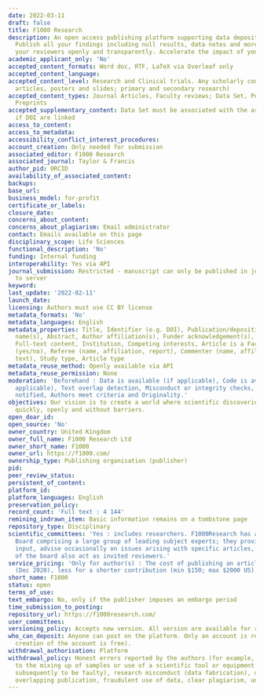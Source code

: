 ```yaml
---
date: 2022-03-11
draft: false
title: F1000 Research
description: An open access publishing platform supporting data deposition and sharing.
  Publish all your findings including null results, data notes and more. Engage with
  your reviewers openly and transparently. Accelerate the impact of your research.
academic_applicant_only: 'No'
accepted_content_formats: Word doc, RTF, LaTeX via Overleaf only
accepted_content_language:
accepted_content_level: Research and Clinical trials. Any scholarly content (including
  articles, posters and slides; primary and secondary research)
accepted_content_types: Journal Articles, Faculty reviews; Data Set, Posters, Slides,
  Preprints
accepted_supplementary_content: Data Set must be associated with the article. No information
  if DOI are linked
access_to_content:
access_to_metadata:
accessibility_conflict_interest_procedures:
account_creation: Only needed for submission
associated_editor: F1000 Research
associated_journal: Taylor & Francis
author_pid: ORCID
availability_of_associated_content:
backups:
base_url:
business_model: for-profit
certificate_or_labels:
closure_date:
concerns_about_content:
concerns_about_plagiarism: Email administrator
contact: Emails available on this page
disciplinary_scope: Life Sciences
functional_description: 'No'
funding: Internal funding
interoperability: Yes via API
journal_submission: Restricted - manuscript can only be published in journal linked
  to server
keyword:
last_update: '2022-02-11'
launch_date:
licensing: Authors must use CC BY license
metadata_formats: 'No'
metadata_languages: English
metadata_properties: Title, Identifier (e.g. DOI), Publication/deposition date, Author
  name(s), Abstract, Author affiliation(s), Funder acknowledgement(s), Subject category,
  Full-text content, Institution, Competing interests, Article is a Faculty Review
  (yes/no), Referee (name, affiliation, report), Commenter (name, affiliation, comment
  text), Study type, Article type
metadata_reuse_method: Openly available via API
metadata_reuse_permission: None
moderation: 'Beforehand : Data is available (if applicable), Code is available (if
  applicable), Text overlap detection, Misconduct or integrity checks, All authors
  notified, Authors meet criteria and Originality.'
objectives: Our vision is to create a world where scientific discoveries are shared
  quickly, openly and without barriers.
open_doar_id:
open_source: 'No'
owner_country: United Kingdom
owner_full_name: F1000 Research Ltd
owner_short_name: F1000
owner_url: https://f1000.com/
ownership_type: Publishing organisation (publisher)
pid:
peer_review_status:
persistent_of_content:
platform_id:
platform_languages: English
preservation_policy:
record_count: 'Full text : 4 144'
remining_indrawn_item: Basic information remains on a tombstone page
repository_type: Disciplinary
scientific_committees: 'Yes : includes researchers. F1000Research has an Advisory
  Board comprising a large group of leading subject experts; they provide strategic
  input, advise occasionally on issues arising with specific articles, and some members
  of the board also act as invited reviewers.'
service_pricing: 'Only for author(s) : The cost of publishing an article is US$1,350
  (Dec 2020), less for a shorter contribution (min $150; max $2000 US)'
short_name: F1000
status: open
terms_of_use:
text_embargo: No, only if the publisher imposes an embargo period
time_submission_to_posting:
repository_url: https://f1000research.com/
user_committees:
versioning_policy: Accepts new version. All version are available for readers.
who_can_deposit: Anyone can post on the platform. Only an account is required ( The
  creation of the account is free).
withdrawal_authorisation: Platform
withdrawal_policy: Honest errors reported by the authors (for example, errors due
  to the mixing up of samples or use of a scientific tool or equipment that is found
  subsequently to be faulty), research misconduct (data fabrication), duplicate or
  overlapping publication, fraudulent use of data, clear plagiarism, unethical research
---
```



